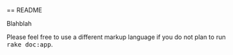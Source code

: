 == README

Blahblah

Please feel free to use a different markup language if you do not plan to run
<tt>rake doc:app</tt>.
